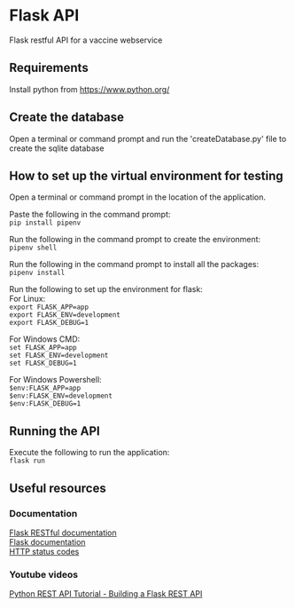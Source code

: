 # Flask API
Flask restful API for a vaccine webservice

## Requirements
Install python from https://www.python.org/

## Create the database
Open a terminal or command prompt and run the 'createDatabase.py' file to create the sqlite database

## How to set up the virtual environment for testing
Open a terminal or command prompt in the location of the application.

Paste the following in the command prompt:  
`pip install pipenv`

Run the following in the command prompt to create the environment:  
`pipenv shell`

Run the following in the command prompt to install all the packages:  
`pipenv install` 

Run the following to set up the environment for flask:  
For Linux:  
`export FLASK_APP=app`  
`export FLASK_ENV=development`  
`export FLASK_DEBUG=1`

For Windows CMD:  
`set FLASK_APP=app`  
`set FLASK_ENV=development`  
`set FLASK_DEBUG=1`

For Windows Powershell:  
`$env:FLASK_APP=app`  
`$env:FLASK_ENV=development`  
`$env:FLASK_DEBUG=1`

## Running the API
Execute the following to run the application:  
`flask run`

## Useful resources
### Documentation
[Flask RESTful documentation](https://flask-restful.readthedocs.io/en/latest/index.html)  
[Flask documentation](https://flask.palletsprojects.com/en/2.0.x/)  
[HTTP status codes](https://www.restapitutorial.com/httpstatuscodes.html)  

### Youtube videos
[Python REST API Tutorial - Building a Flask REST API](https://www.youtube.com/watch?v=GMppyAPbLYk)
